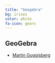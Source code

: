 ```yaml
---
title: "Geogebra"
bg: irises
color: white
fa-icon: gears
---
```


## GeoGebra

- [Martin Guggisberg](https://tube.geogebra.org/mgje)
